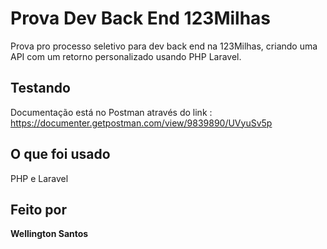 # Prova Dev Back End 123Milhas

Prova pro processo seletivo para dev back end na 123Milhas, criando uma API com um retorno personalizado usando PHP Laravel.

## Testando

Documentação está no Postman através do link : https://documenter.getpostman.com/view/9839890/UVyuSv5p

## O que foi usado

PHP e Laravel

## Feito por

**Wellington Santos**
